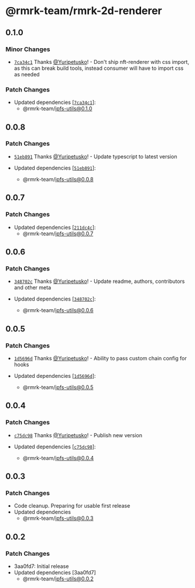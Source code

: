 # @rmrk-team/rmrk-2d-renderer

## 0.1.0

### Minor Changes

- [`7ca34c1`](https://github.com/rmrk-team/rmrk-js/commit/7ca34c1236106f809d72dd38eecdc3d8e3cc32e5) Thanks [@Yuripetusko](https://github.com/Yuripetusko)! - Don't ship nft-renderer with css import, as this can break build tools, instead consumer will have to import css as needed

### Patch Changes

- Updated dependencies [[`7ca34c1`](https://github.com/rmrk-team/rmrk-js/commit/7ca34c1236106f809d72dd38eecdc3d8e3cc32e5)]:
  - @rmrk-team/ipfs-utils@0.1.0

## 0.0.8

### Patch Changes

- [`51eb891`](https://github.com/rmrk-team/rmrk-js/commit/51eb8911533a93d9624e144a6955ef57f7227140) Thanks [@Yuripetusko](https://github.com/Yuripetusko)! - Update typescript to latest version

- Updated dependencies [[`51eb891`](https://github.com/rmrk-team/rmrk-js/commit/51eb8911533a93d9624e144a6955ef57f7227140)]:
  - @rmrk-team/ipfs-utils@0.0.8

## 0.0.7

### Patch Changes

- Updated dependencies [[`211dc4c`](https://github.com/rmrk-team/rmrk-js/commit/211dc4ca9cd9e61294ffd6551eed1502bc8a5bd5)]:
  - @rmrk-team/ipfs-utils@0.0.7

## 0.0.6

### Patch Changes

- [`348702c`](https://github.com/rmrk-team/rmrk-js/commit/348702ca8f1d4c8da57be9e8fbe8425a2327e200) Thanks [@Yuripetusko](https://github.com/Yuripetusko)! - Update readme, authors, contributors and other meta

- Updated dependencies [[`348702c`](https://github.com/rmrk-team/rmrk-js/commit/348702ca8f1d4c8da57be9e8fbe8425a2327e200)]:
  - @rmrk-team/ipfs-utils@0.0.6

## 0.0.5

### Patch Changes

- [`1d5696d`](https://github.com/rmrk-team/rmrk-js/commit/1d5696d6719ee5aa28744e7ac7933fd93e1c7825) Thanks [@Yuripetusko](https://github.com/Yuripetusko)! - Ability to pass custom chain config for hooks

- Updated dependencies [[`1d5696d`](https://github.com/rmrk-team/rmrk-js/commit/1d5696d6719ee5aa28744e7ac7933fd93e1c7825)]:
  - @rmrk-team/ipfs-utils@0.0.5

## 0.0.4

### Patch Changes

- [`c75dc98`](https://github.com/rmrk-team/rmrk-js/commit/c75dc981443c62f3bb79d0763ea91199855737dc) Thanks [@Yuripetusko](https://github.com/Yuripetusko)! - Publish new version

- Updated dependencies [[`c75dc98`](https://github.com/rmrk-team/rmrk-js/commit/c75dc981443c62f3bb79d0763ea91199855737dc)]:
  - @rmrk-team/ipfs-utils@0.0.4

## 0.0.3

### Patch Changes

- Code cleanup. Preparing for usable first release
- Updated dependencies
  - @rmrk-team/ipfs-utils@0.0.3

## 0.0.2

### Patch Changes

- 3aa0fd7: Initial release
- Updated dependencies [3aa0fd7]
  - @rmrk-team/ipfs-utils@0.0.2
